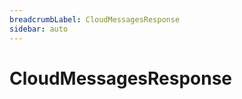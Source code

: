 ```yaml
---
breadcrumbLabel: CloudMessagesResponse
sidebar: auto
---
```


# CloudMessagesResponse

<ProxySummary/>

<ApiDocs/>
